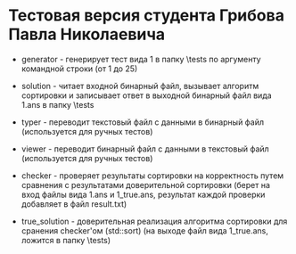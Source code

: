 # Тестовая версия студента Грибова Павла Николаевича

* generator - генерирует тест вида 1 в папку \tests по аргументу командной строки (от 1 до 25)

* solution - читает входной бинарный файл, вызывает алгоритм сортировки и записывает ответ в выходной бинарный файл вида 1.ans в папку \tests

* typer - переводит текстовый файл с данными в бинарный файл (используется для ручных тестов)

* viewer - переводит бинарный файл с данными в текстовый файл (используется для ручных тестов)

* checker - проверяет результаты сортировки на корректность путем сравнения с результатами доверительной сортировки 
 (берет на вход файлы вида 1.ans и 1_true.ans, результат каждой проверки добавляет в файл result.txt)

* true_solution - доверительная реализация алгоритма сортировки для сранения checker'ом (std::sort) 
 (на выходе файл вида 1_true.ans, ложится в папку \tests)